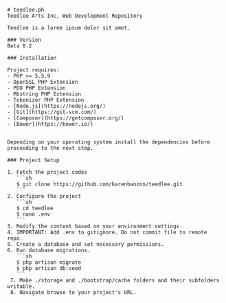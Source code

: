     # teedlee.ph
    Teedlee Arts Inc, Web Development Repository
    
    Teedlee is a lorem ipsum dolor sit amet.
    
    ### Version
    Beta 0.2
    
    ### Installation
    
    Project requires:
    - PHP >= 5.5.9
    - OpenSSL PHP Extension
    - PDO PHP Extension
    - Mbstring PHP Extension
    - Tokenizer PHP Extension
    - [Node.js](https://nodejs.org/)
    - [Git](https://git-scm.com/)
    - [Composer](https://getcomposer.org/)
    - [Bower](https://bower.io/)
    
    
    Depending on your operating system install the dependencies before proceeding to the next step.
    
    ### Project Setup 
    
    1. Fetch the project codes
       ```sh
       $ git clone https://github.com/karenbanzon/teedlee.git
       ```
    2. Configure the project
       ```sh
       $ cd teedlee
       $ nano .env
       ```
    3. Modify the content based on your environment settings.   
    4. IMPORTANT: Add .env to gitignore. Do not commit file to remote repo.
    5. Create a database and set necessary permissions.
    6. Run database migrations.
       ```sh
       $ php artisan migrate
       $ php artisan db:seed
       ```
     7. Make ./storage and ./bootstrap/cache folders and their subfolders writable.
     8. Navigate browse to your project's URL.